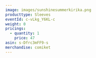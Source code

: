 ```yaml
---
image: images/sunshinesummerkirika.png
producttype: Sleeves
eventId: c-vLkg_Y6KL-c
weight: 0
pricings:
  - quantity: 1
    price: 47
asin: s-Dfrc3mFF9-s
merchandise: comiket
---
```

